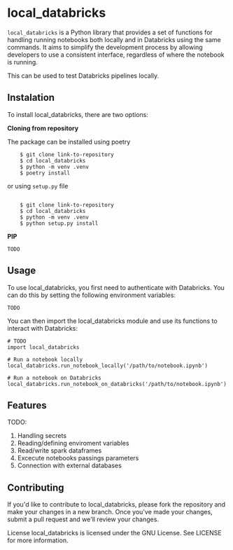 # local_databricks
```local_databricks``` is a Python library that provides a set of functions for handling running notebooks both locally and in Databricks using the same commands. It aims to simplify the development process by allowing developers to use a consistent interface, regardless of where the notebook is running.

This can be used to test Databricks pipelines locally.

## Instalation
To install local_databricks, there are two options:

**Cloning from repository**

The package can be installed using poetry

```
    $ git clone link-to-repository
    $ cd local_databricks
    $ python -m venv .venv
    $ poetry install
```

or using ``setup.py`` file

```

    $ git clone link-to-repository
    $ cd local_databricks
    $ python -m venv .venv
    $ python setup.py install
```

**PIP**

```TODO```


## Usage
To use local_databricks, you first need to authenticate with Databricks. You can do this by setting the following environment variables:

```TODO```

You can then import the local_databricks module and use its functions to interact with Databricks:


```
# TODO
import local_databricks

# Run a notebook locally
local_databricks.run_notebook_locally('/path/to/notebook.ipynb')

# Run a notebook on Databricks
local_databricks.run_notebook_on_databricks('/path/to/notebook.ipynb')
```

## Features

TODO:
1. Handling secrets
2. Reading/defining enviroment variables
3. Read/write spark dataframes
4. Excecute notebooks passings parameters
5. Connection with external databases


## Contributing

If you'd like to contribute to local_databricks, please fork the repository and make your changes in a new branch. Once you've made your changes, submit a pull request and we'll review your changes.


License
local_databricks is licensed under the GNU License. See LICENSE for more information.
